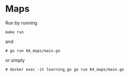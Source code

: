 # Maps

Run by running

```
make run
```

and

```
# go run 04_maps/main.go
```

or simply

```
# docker exec -it learning_go go run 04_maps/main.go
```
